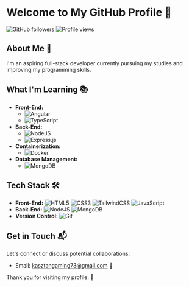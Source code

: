 # Welcome to My GitHub Profile 👋

![GitHub followers](https://img.shields.io/github/followers/KasztanCode?label=Followers&style=social)
![Profile views](https://komarev.com/ghpvc/?username=KasztanCode&color=brightgreen)

## About Me 🌟

I'm an aspiring full-stack developer currently pursuing my studies and improving my programming skills.

## What I'm Learning 📚


- **Front-End:**
  - ![Angular](https://img.shields.io/badge/angular-%23DD0031.svg?style=for-the-badge&logo=angular&logoColor=white)
  - ![TypeScript](https://img.shields.io/badge/typescript-%23007ACC.svg?style=for-the-badge&logo=typescript&logoColor=white)
- **Back-End:**
  - ![NodeJS](https://img.shields.io/badge/node.js-6DA55F?style=for-the-badge&logo=node.js&logoColor=white)
  - ![Express.js](https://img.shields.io/badge/express.js-%23404d59.svg?style=for-the-badge&logo=express&logoColor=%2361DAFB)
- **Containerization:**
  - ![Docker](https://img.shields.io/badge/docker-%230db7ed.svg?style=for-the-badge&logo=docker&logoColor=white)
- **Database Management:** 
  - ![MongoDB](https://img.shields.io/badge/MongoDB-%234ea94b.svg?style=for-the-badge&logo=mongodb&logoColor=white)

## Tech Stack 🛠️

- **Front-End:** ![HTML5](https://img.shields.io/badge/html5-%23E34F26.svg?style=for-the-badge&logo=html5&logoColor=white) ![CSS3](https://img.shields.io/badge/css3-%231572B6.svg?style=for-the-badge&logo=css3&logoColor=white) ![TailwindCSS](https://img.shields.io/badge/tailwindcss-%2338B2AC.svg?style=for-the-badge&logo=tailwind-css&logoColor=white) ![JavaScript](https://img.shields.io/badge/javascript-%23323330.svg?style=for-the-badge&logo=javascript&logoColor=%23F7DF1E) 
- **Back-End:**  ![NodeJS](https://img.shields.io/badge/node.js-6DA55F?style=for-the-badge&logo=node.js&logoColor=white) ![MongoDB](https://img.shields.io/badge/MongoDB-%234ea94b.svg?style=for-the-badge&logo=mongodb&logoColor=white)
- **Version Control:** ![Git](https://img.shields.io/badge/git-%23F05033.svg?style=for-the-badge&logo=git&logoColor=white)

## Get in Touch 📬

Let's connect or discuss potential collaborations:

- Email: [kasztangaming73@gmail.com](mailto:kasztangaming73@gmail.com) 📧

Thank you for visiting my profile. 🙌
